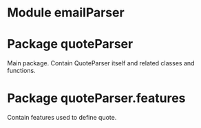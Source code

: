 # Module emailParser

# Package quoteParser

Main package. Contain QuoteParser itself and related classes and functions.

# Package quoteParser.features

Contain features used to define quote.
